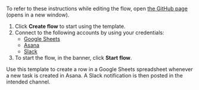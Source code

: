 To refer to these instructions while editing the flow, open [the GitHub page](https://github.com/ot4i/app-connect-templates/tree/master/resources/markdown/Create%20a%20row%20in%20Google%20Sheets%20whenever%20a%20new%20task%20is%20created%20in%20Asana_instructions.md) (opens in a new window).

1. Click **Create flow** to start using the template.
2. Connect to the following accounts by using your credentials:
   - [Google Sheets](https://www.ibm.com/docs/en/app-connect/saas?topic=apps-google-sheets)
   - [Asana](https://www.ibm.com/docs/en/app-connect/saas?topic=apps-asana) 
   - [Slack](https://www.ibm.com/docs/en/app-connect/saas?topic=apps-slack)
3. To start the flow, in the banner, click **Start flow**.


Use this template to create a row in a Google Sheets spreadsheet whenever a new task is created in Asana. A Slack notification is then posted in the intended channel.






